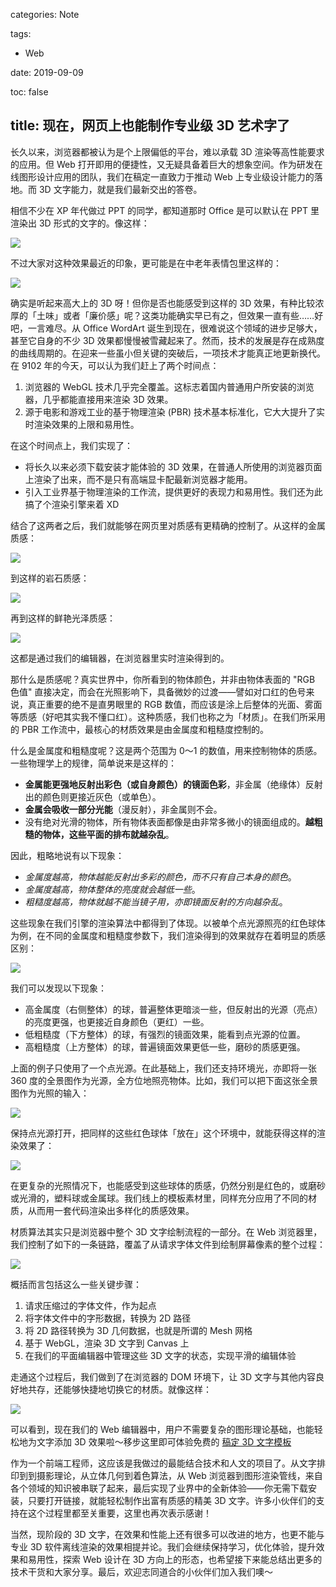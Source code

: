 categories: Note

tags:

- Web

date: 2019-09-09

toc: false

title: 现在，网页上也能制作专业级 3D 艺术字了
---

长久以来，浏览器都被认为是个上限偏低的平台，难以承载 3D 渲染等高性能要求的应用。但 Web 打开即用的便捷性，又无疑具备着巨大的想象空间。作为研发在线图形设计应用的团队，我们在稿定一直致力于推动 Web 上专业级设计能力的落地。而 3D 文字能力，就是我们最新交出的答卷。

<!--more-->

<!-- ## 3D 文字的来龙去脉 -->
<!-- ## 3D 文字的质感 -->

相信不少在 XP 年代做过 PPT 的同学，都知道那时 Office 是可以默认在 PPT 里渲染出 3D 形式的文字的。像这样：

![](/images/three-text/office-wordart.png)

不过大家对这种效果最近的印象，更可能是在中老年表情包里这样的：

![](/images/three-text/old-fashioned.png)

确实是听起来高大上的 3D 呀！但你是否也能感受到这样的 3D 效果，有种比较浓厚的「土味」或者「廉价感」呢？这类功能确实早已有之，但效果一直有些……好吧，一言难尽。从 Office WordArt 诞生到现在，很难说这个领域的进步足够大，甚至它自身的不少 3D 效果都慢慢被雪藏起来了。然而，技术的发展是存在成熟度的曲线周期的。在迎来一些虽小但关键的突破后，一项技术才能真正地更新换代。在 9102 年的今天，可以认为我们赶上了两个时间点：

1. 浏览器的 WebGL 技术几乎完全覆盖。这标志着国内普通用户所安装的浏览器，几乎都能直接用来渲染 3D 效果。
2. 源于电影和游戏工业的基于物理渲染 (PBR) 技术基本标准化，它大大提升了实时渲染效果的上限和易用性。

在这个时间点上，我们实现了：

* 将长久以来必须下载安装才能体验的 3D 效果，在普通人所使用的浏览器页面上渲染了出来，而不是只有高端显卡配最新浏览器才能用。
* 引入工业界基于物理渲染的工作流，提供更好的表现力和易用性。我们还为此搞了个渲染引擎来着 XD

结合了这两者之后，我们就能够在网页里对质感有更精确的控制了。从这样的金属质感：

![](/images/three-text/style-metal.png)

到这样的岩石质感：

![](/images/three-text/style-rock.png)

再到这样的鲜艳光泽质感：

![](/images/three-text/style-shine.jpg)

这都是通过我们的编辑器，在浏览器里实时渲染得到的。

那什么是质感呢？真实世界中，你所看到的物体颜色，并非由物体表面的 "RGB 色值" 直接决定，而会在光照影响下，具备微妙的过渡——譬如对口红的色号来说，真正重要的绝不是直男眼里的 RGB 数值，而应该是涂上后整体的光面、雾面等质感（好吧其实我不懂口红）。这种质感，我们也称之为「材质」。在我们所采用的 PBR 工作流中，最核心的材质效果是由金属度和粗糙度控制的。

什么是金属度和粗糙度呢？这是两个范围为 0～1 的数值，用来控制物体的质感。一些物理学上的规律，简单说来是这样的：

* **金属能更强地反射出彩色（或自身颜色）的镜面色彩**，非金属（绝缘体）反射出的颜色则更接近灰色（或单色）。
* **金属会吸收一部分光能**（漫反射），非金属则不会。
* 没有绝对光滑的物体，所有物体表面都像是由非常多微小的镜面组成的。**越粗糙的物体，这些平面的排布就越杂乱**。

因此，粗略地说有以下现象：

* *金属度越高，物体越能反射出多彩的颜色，而不只有自己本身的颜色*。
* *金属度越高，物体整体的亮度就会越低一些*。
* *粗糙度越高，物体就越不能当镜子用，亦即镜面反射的方向越杂乱*。

这些现象在我们引擎的渲染算法中都得到了体现。以被单个点光源照亮的红色球体为例，在不同的金属度和粗糙度参数下，我们渲染得到的效果就存在着明显的质感区别：

![](/images/three-text/red-mr.jpg)

我们可以发现以下现象：

* 高金属度（右侧整体）的球，普遍整体更暗淡一些，但反射出的光源（亮点）的亮度更强，也更接近自身颜色（更红）一些。
* 低粗糙度（下方整体）的球，有强烈的镜面效果，能看到点光源的位置。
* 高粗糙度（上方整体）的球，普遍镜面效果更低一些，磨砂的质感更强。

上面的例子只使用了一个点光源。在此基础上，我们还支持环境光，亦即将一张 360 度的全景图作为光源，全方位地照亮物体。比如，我们可以把下面这张全景图作为光照的输入：

![](/images/three-text/helipad.jpg)

保持点光源打开，把同样的这些红色球体「放在」这个环境中，就能获得这样的渲染效果了：

![](/images/three-text/red-ibl.jpg)

在更复杂的光照情况下，也能感受到这些球体的质感，仍然分别是红色的，或磨砂或光滑的，塑料球或金属球。我们线上的模板素材里，同样充分应用了不同的材质，从而用一套代码渲染出多样化的质感效果。

材质算法其实只是浏览器中整个 3D 文字绘制流程的一部分。在 Web 浏览器里，我们控制了如下的一条链路，覆盖了从请求字体文件到绘制屏幕像素的整个过程：

![](/images/three-text/steps.png)

概括而言包括这么一些关键步骤：

1. 请求压缩过的字体文件，作为起点
2. 将字体文件中的字形数据，转换为 2D 路径
3. 将 2D 路径转换为 3D 几何数据，也就是所谓的 Mesh 网格
4. 基于 WebGL，渲染 3D 文字到 Canvas 上
5. 在我们的平面编辑器中管理这些 3D 文字的状态，实现平滑的编辑体验

走通这个过程后，我们做到了在浏览器的 DOM 环境下，让 3D 文字与其他内容良好地共存，还能够快捷地切换它的材质。就像这样：

![](/images/three-text/styles.jpg)

可以看到，现在我们的 Web 编辑器中，用户不需要复杂的图形理论基础，也能轻松地为文字添加 3D 效果啦～移步这里即可体验免费的 [稿定 3D 文字模板](https://www.gaoding.com/topic/3791)

作为一个前端工程师，这应该是我做过的最能结合技术和人文的项目了。从文字排印到到摄影理论，从立体几何到着色算法，从 Web 浏览器到图形渲染管线，来自各个领域的知识被串联了起来，最后实现了业界中的全新体验——你无需下载安装，只要打开链接，就能轻松制作出富有质感的精美 3D 文字。许多小伙伴们的支持在这个过程里都至关重要，这里也再次表示感谢！

当然，现阶段的 3D 文字，在效果和性能上还有很多可以改进的地方，也更不能与专业 3D 软件离线渲染的效果相提并论。我们会继续保持学习，优化体验，提升效果和易用性，探索 Web 设计在 3D 方向上的形态，也希望接下来能总结出更多的技术干货和大家分享。最后，欢迎志同道合的小伙伴们加入我们噢～
